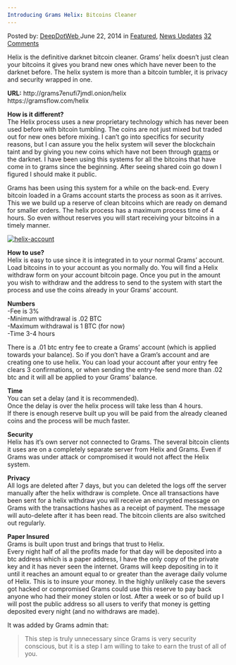 ```yaml
---
Introducing Grams Helix: Bitcoins Cleaner
---
```

<article class="post-listing post-6160 post type-post status-publish format-standard has-post-thumbnail hentry  tag-bitcoins tag-cleaner tag-grams tag-helix tag-introducing">
    <div class="post-inner">
        <span>Posted by: <a href="https://www.deepdotweb.com/author/admin/" title="">DeepDotWeb </a></span>
    <span>June 22, 2014</span>
    <span>in <a href="https://www.deepdotweb.com/category/deepdot-news/" rel="category tag">Featured</a>, <a href="https://www.deepdotweb.com/category/news-updates/" rel="category tag">News Updates</a></span>
    <span><a href="https://www.deepdotweb.com/2014/06/22/introducing-grams-helix-bitcoins-cleaner/#comments">32 Comments</a></span>
    </p>
    <div class="clear"></div>
    <div class="entry">
    <p>Helix is the definitive darknet bitcoin cleaner. Grams&#8217; helix doesn&#8217;t just clean your bitcoins it gives you brand new ones which have never been to the darknet before. The helix system is more than a bitcoin tumbler, it is privacy and security wrapped in one.</p>
    <div class="box  info"><div class="box-inner-block"><i class="tieicon-boxicon"></i>
    <strong>URL:</strong> http://grams7enufi7jmdl.onion/helix<br />
    https://gramsflow.com/helix
    </div></div>
    <p><strong>How is it different?</strong><br />
    The Helix process uses a new proprietary technology which has never been used before with bitcoin tumbling. The coins are not just mixed but traded out for new ones before mixing. I can&#8217;t go into specifics for security reasons, but I can assure you the helix system will sever the blockchain taint and by giving you new coins which have not been through <a href="http://www.deepdotweb.com/2014/04/08/grams-darknetmarkets-search-engine/">grams</a> or the darknet. I have been using this systems for all the bitcoins that have come in to grams since the beginning. After seeing shared coin go down I figured I should make it public.</p>
    <p>Grams has been using this system for a while on the back-end. Every bitcoin loaded in a Grams account starts the process as soon as it arrives. This we we build up a reserve of clean bitcoins which are ready on demand for smaller orders. The helix process has a maximum process time of 4 hours. So even without reserves you will start receiving your bitcoins in a timely manner.</p>
    <p><a href="/imgs/2014/06/helix-account.png"><img class="aligncenter wp-image-6162 " src="/imgs/2014/06/helix-account.png" alt="helix-account" width="738" height="462" srcset="/imgs/2014/06/helix-account.png 1091w, /imgs/2014/06/helix-account-300x188.png 300w, /imgs/2014/06/helix-account-1024x641.png 1024w" sizes="(max-width: 738px) 100vw, 738px" /></a></p>
    <p><strong>How to use?</strong><br />
    Helix is easy to use since it is integrated in to your normal Grams&#8217; account. Load bitcoins in to your account as you normally do. You will find a Helix withdraw form on your account bitcoin page. Once you put in the amount you wish to withdraw and the address to send to the system with start the process and use the coins already in your Grams&#8217; account.</p>
    <p><strong>Numbers</strong><br />
    -Fee is 3%<br />
    -Minimum withdrawal is .02 BTC<br />
    -Maximum withdrawal is 1 BTC (for now)<br />
    -Time 3-4 hours</p>
    <p>There is a .01 btc entry fee to create a Grams&#8217; account (which is applied towards your balance). So if you don&#8217;t have a Gram&#8217;s account and are creating one to use helix. You can load your account after your entry fee clears 3 confirmations, or when sending the entry-fee send more than .02 btc and it will all be applied to your Grams&#8217; balance.</p>
    <p><strong>Time</strong><br />
    You can set a delay (and it is recommended).<br />
    Once the delay is over the helix process will take less than 4 hours.<br />
    If there is enough reserve built up you will be paid from the already cleaned coins and the process will be much faster.</p>
    <p><strong>Security</strong><br />
    Helix has it&#8217;s own server not connected to Grams. The several bitcoin clients it uses are on a completely separate server from Helix and Grams. Even if Grams was under attack or compromised it would not affect the Helix system.</p>
    <p><strong>Privacy</strong><br />
    All logs are deleted after 7 days, but you can deleted the logs off the server manually after the helix withdraw is complete. Once all transactions have been sent for a helix withdraw you will receive an encrypted message on Grams with the transactions hashes as a receipt of payment. The message will auto-delete after it has been read. The bitcoin clients are also switched out regularly.</p>
    <p><strong>Paper Insured</strong><br />
    Grams is built upon trust and brings that trust to Helix.<br />
    Every night half of all the profits made for that day will be deposited into a btc address which is a paper address, I have the only copy of the private key and it has never seen the internet. Grams will keep depositing in to it until it reaches an amount equal to or greater than the average daily volume of Helix. This is to insure your money. In the highly unlikely case the severs got hacked or compromised Grams could use this reserve to pay back anyone who had their money stolen or lost. After a week or so of build up I will post the public address so all users to verify that money is getting deposited every night (and no withdraws are made).</p>
    <p>It was added by Grams admin that:</p>
    <blockquote><p>This step is truly unnecessary since Grams is very security conscious, but it is a step I am willing to take to earn the trust of all of you.</p></blockquote>
    </div>
    <span style="display:none"><a href="https://www.deepdotweb.com/tag/bitcoins/" rel="tag">bitcoins</a> <a href="https://www.deepdotweb.com/tag/cleaner/" rel="tag">cleaner</a> <a href="https://www.deepdotweb.com/tag/grams/" rel="tag">grams</a> <a href="https://www.deepdotweb.com/tag/helix/" rel="tag">helix</a> <a href="https://www.deepdotweb.com/tag/introducing/" rel="tag">introducing</a></span> <span style="display:none" class="updated">2014-06-22</span>
    <div style="display:none" class="vcard author" itemprop="author" itemscope itemtype="http://schema.org/Person"><strong class="fn" itemprop="name"><a href="https://www.deepdotweb.com/author/admin/" title="Posts by DeepDotWeb" rel="author">DeepDotWeb</a></strong></div>
    </div>
</article>

